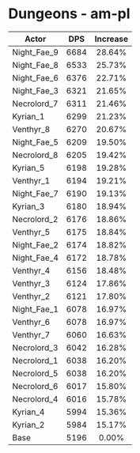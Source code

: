 # Dungeons - am-pl
| Actor | DPS | Increase |
|---|:---:|:---:|
|Night_Fae_9|6684|28.64%|
|Night_Fae_8|6533|25.73%|
|Night_Fae_6|6376|22.71%|
|Night_Fae_3|6321|21.65%|
|Necrolord_7|6311|21.46%|
|Kyrian_1|6299|21.23%|
|Venthyr_8|6270|20.67%|
|Night_Fae_5|6209|19.50%|
|Necrolord_8|6205|19.42%|
|Kyrian_5|6198|19.28%|
|Venthyr_1|6194|19.21%|
|Night_Fae_7|6190|19.13%|
|Kyrian_3|6180|18.94%|
|Necrolord_2|6176|18.86%|
|Venthyr_5|6175|18.84%|
|Night_Fae_2|6174|18.82%|
|Night_Fae_4|6172|18.78%|
|Venthyr_4|6156|18.48%|
|Venthyr_3|6124|17.86%|
|Venthyr_2|6121|17.80%|
|Night_Fae_1|6078|16.97%|
|Venthyr_6|6078|16.97%|
|Venthyr_7|6060|16.63%|
|Necrolord_3|6042|16.28%|
|Necrolord_1|6038|16.20%|
|Necrolord_5|6038|16.20%|
|Necrolord_6|6017|15.80%|
|Necrolord_4|6016|15.78%|
|Kyrian_4|5994|15.36%|
|Kyrian_2|5984|15.17%|
|Base|5196|0.00%|

